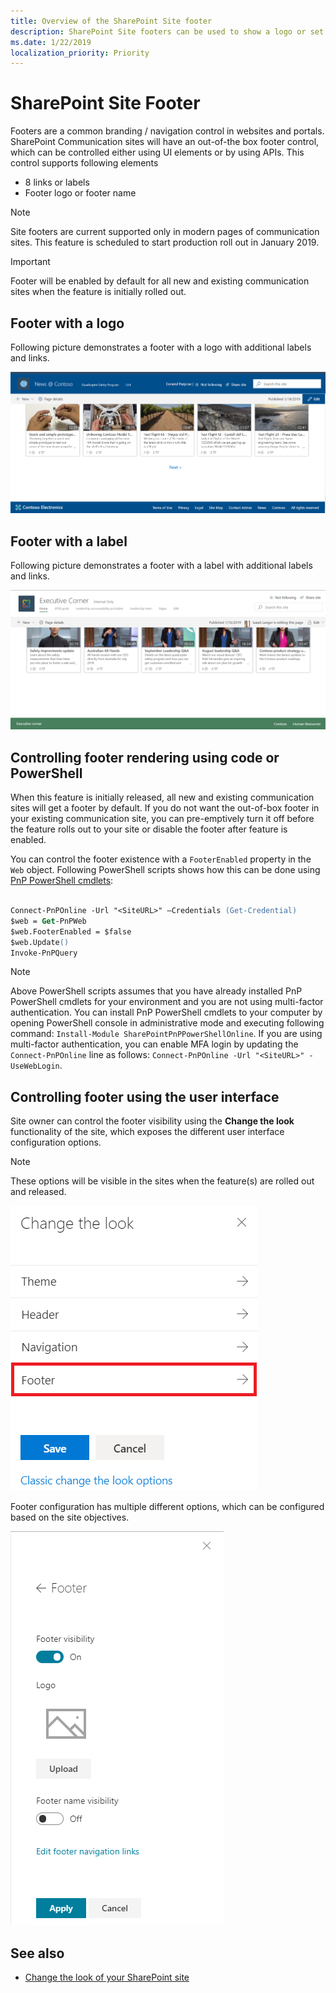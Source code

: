 ```yaml
---
title: Overview of the SharePoint Site footer
description: SharePoint Site footers can be used to show a logo or set of links/labels in a modern SharePoint site. They can be configured using the UI settings or by using APIs.
ms.date: 1/22/2019
localization_priority: Priority
---
```


# SharePoint Site Footer

Footers are a common branding / navigation control in websites and portals. SharePoint Communication sites will have an out-of-the box footer control, which can be controlled either using UI elements or by using APIs. This control supports following elements

- 8 links or labels
- Footer logo or footer name

> [!NOTE]
> Site footers are current supported only in modern pages of communication sites. This feature is scheduled to start production roll out in January 2019.

> [!IMPORTANT]
> Footer will be enabled by default for all new and existing communication sites when the feature is initially rolled out.

## Footer with a logo

Following picture demonstrates a footer with a logo with additional labels and links.

![Image showing a site footer with a logo](../images/footer-with-a-logo.png)

## Footer with a label

Following picture demonstrates a footer with a label with additional labels and links.

![Image showing a site footer with a label](../images/footer-with-a-label.png)

## Controlling footer rendering using code or PowerShell

When this feature is initially released, all new and existing communication sites will get a footer by default. If you do not want the out-of-box footer in your existing communication site, you can pre-emptively turn it off before the feature rolls out to your site or disable the footer after feature is enabled.

You can control the footer existence with a `FooterEnabled` property in the `Web` object. Following PowerShell scripts shows how this can be done using [PnP PowerShell cmdlets](https://docs.microsoft.com/en-us/powershell/sharepoint/sharepoint-pnp/sharepoint-pnp-cmdlets?view=sharepoint-ps):

```ps

Connect-PnPOnline -Url "<SiteURL>" –Credentials (Get-Credential) 
$web = Get-PnPWeb 
$web.FooterEnabled = $false 
$web.Update() 
Invoke-PnPQuery  

```

> [!NOTE]
> Above PowerShell scripts assumes that you have already installed PnP PowerShell cmdlets for your environment and you are not using multi-factor authentication. You can install PnP PowerShell cmdlets to your computer by opening PowerShell console in administrative mode and executing following command: `Install-Module SharePointPnPPowerShellOnline`. If you are using multi-factor authentication, you can enable MFA login by updating the `Connect-PnPOnline` line as follows: `Connect-PnPOnline -Url "<SiteURL>" -UseWebLogin`.

## Controlling footer using the user interface

Site owner can control the footer visibility using the **Change the look** functionality of the site, which exposes the different user interface configuration options.

> [!NOTE]
> These options will be visible in the sites when the feature(s) are rolled out and released.

![Change the look configuration options](../images/footer-change-the-look.png)

Footer configuration has multiple different options, which can be configured based on the site objectives.

![Footer UI configuration options](../images/footer-ui-configuration.png)

## See also

- [Change the look of your SharePoint site](https://support.office.com/en-us/article/change-the-look-of-your-sharepoint-site-06bbadc3-6b04-4a60-9d14-894f6a170818)
